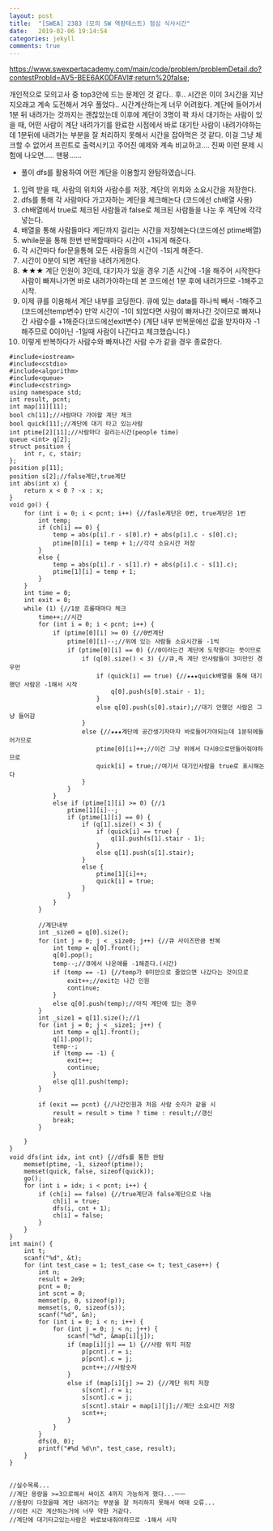 ```yaml
---
layout: post
title:  "[SWEA] 2383 (모의 SW 역량테스트) 점심 식사시간"
date:   2019-02-06 19:14:54
categories: jekyll
comments: true
---
```


https://www.swexpertacademy.com/main/code/problem/problemDetail.do?contestProbId=AV5-BEE6AK0DFAVl#;return%20false;

개인적으로 모의고사 중 top3안에 드는 문제인 것 같다.. 후.. 시간은 이미 3시간을 지난지오래고 계속 도전해서 겨우 풀었다..
시간계산하는게 너무 어려웠다. 계단에 들어가서 1분 뒤 내려가는 것까지는 괜찮았는데 이후에 계단이 3명이 꽉 차서 대기하는 사람이 있을 때, 어떤 사람이 계단 내려가기를 완료한 시점에서 바로 대기탄 사람이 내려가야하는데 1분뒤에 내려가는 부분을 잘 처리하지 못해서 시간을 잡아먹은 것 같다. 이걸 그냥 체크할 수 없어서 프린트로 출력시키고 주어진 예제와 계속 비교하고.... 진짜 이런 문제 시험에 나오면..... 맨붕......

- 풀이
dfs를 활용하여 어떤 계단을 이용할지 완탐하였습니다.
1. 입력 받을 때, 사람의 위치와 사람수를 저장, 계단의 위치와 소요시간을 저장한다.
2. dfs를 통해 각 사람마다 가고자하는 계단을 체크해논다 (코드에선 ch배열 사용)
3. ch배열에서 true로 체크된 사람들과 false로 체크된 사람들을 나눈 후 계단에 각각 넣는다.
4. 배열을 통해 사람들마다 계단까지 걸리는 시간을 저장해논다(코드에선 ptime배열)
5. while문을 통해 한번 반복할때마다 시간이 +1되게 해준다.
6. 각 시간마다 for문을통해 모든 사람들의 시간이 -1되게 해준다.
7. 시간이 0분이 되면 계단을 내려가게한다.
8. ★★★ 계단 인원이 3인데, 대기자가 있을 경우 기존 시간에 -1을 해주어 시작한다
   사람이 빠져나가면 바로 내려가야하는데 본 코드에선 1분 후에 내려가므로 -1해주고 시작.
9. 이제 큐를 이용해서 계단 내부를 코딩한다. 큐에 있는 data를 하나씩 빼서 -1해주고(코드에선temp변수)
    만약 시간이 -1이 되었다면 사람이 빠져나간 것이므로 빠져나간 사람수를 +1해준다(코드에선exit변수)
    (계단 내부 반복문에선 값을 받자마자 -1해주므로 0이아닌 -1일때 사람이 나간다고 체크했습니다.)
10. 이렇게 반복하다가 사람수와 빠져나간 사람 수가 같을 경우 종료한다.


~~~
#include<iostream>
#include<cstdio>
#include<algorithm>
#include<queue>
#include<cstring>
using namespace std;
int result, pcnt;
int map[11][11];
bool ch[11];//사람마다 가야할 계단 체크
bool quick[11];//계단에 대기 타고 있는사람
int ptime[2][11];//사람마다 걸리는시간(people time)
queue <int> q[2];
struct position {
	int r, c, stair;
};
position p[11];
position s[2];//false계단,true계단
int abs(int x) {
	return x < 0 ? -x : x;
}
void go() {
	for (int i = 0; i < pcnt; i++) {//fasle계단은 0번, true계단은 1번
		int temp;
		if (ch[i] == 0) {
			temp = abs(p[i].r - s[0].r) + abs(p[i].c - s[0].c);
			ptime[0][i] = temp + 1;//각각 소요시간 저장
		}
		else {
			temp = abs(p[i].r - s[1].r) + abs(p[i].c - s[1].c);
			ptime[1][i] = temp + 1;
		}
	}
	int time = 0;
	int exit = 0;
	while (1) {//1분 흐를때마다 체크
		time++;//시간
		for (int i = 0; i < pcnt; i++) {
			if (ptime[0][i] >= 0) {//0번계단
				ptime[0][i]--;//위에 있는 사람들 소요시간을 -1씩
				if (ptime[0][i] == 0) {//0이라는건 계단에 도착했다는 뜻이므로
					if (q[0].size() < 3) {//큐,즉 계단 안사람들이 3미만인 경우만
						if (quick[i] == true) {//★★★quick배열을 통해 대기했던 사람은 -1해서 시작
							q[0].push(s[0].stair - 1);
						}
						else q[0].push(s[0].stair);//대기 안했던 사람은 그냥 들어감
					}
					else {//★★★계단에 공간생기자마자 바로들어가야되는데 1분뒤에들어가므로
						ptime[0][i]++;//이건 그냥 위에서 다시0으로만들어줘야하므로
						quick[i] = true;//여기서 대기인사람을 true로 표시해논다
					}
				}
			}
			else if (ptime[1][i] >= 0) {//1
				ptime[1][i]--;
				if (ptime[1][i] == 0) {
					if (q[1].size() < 3) {
						if (quick[i] == true) {
							q[1].push(s[1].stair - 1);
						}
						else q[1].push(s[1].stair);
					}
					else {
						ptime[1][i]++;
						quick[i] = true;
					}
				}
			}
		}

		//계단내부
		int _size0 = q[0].size();
		for (int j = 0; j < _size0; j++) {//큐 사이즈만큼 반복
			int temp = q[0].front();
			q[0].pop();
			temp--;//큐에서 나온애를 -1해준다.(시간)
			if (temp == -1) {//temp가 0미만으로 줄었으면 나갔다는 것이므로
				exit++;//exit는 나간 인원
				continue;
			}
			else q[0].push(temp);//아직 계단에 있는 경우
		}
		int _size1 = q[1].size();//1
		for (int j = 0; j < _size1; j++) {
			int temp = q[1].front();
			q[1].pop();
			temp--;
			if (temp == -1) {
				exit++;
				continue;
			}
			else q[1].push(temp);
		}
		
		if (exit == pcnt) {//나간인원과 처음 사람 숫자가 같을 시
			result = result > time ? time : result;//갱신
			break;
		}
		
	}
}
void dfs(int idx, int cnt) {//dfs를 통한 완탐
	memset(ptime, -1, sizeof(ptime));
	memset(quick, false, sizeof(quick));
	go();
	for (int i = idx; i < pcnt; i++) {
		if (ch[i] == false) {//true계단과 false계단으로 나눔
			ch[i] = true;
			dfs(i, cnt + 1);
			ch[i] = false;
		}
	}
}
int main() {
	int t;
	scanf("%d", &t);
	for (int test_case = 1; test_case <= t; test_case++) {
		int n;
		result = 2e9;
		pcnt = 0;
		int scnt = 0;
		memset(p, 0, sizeof(p));
		memset(s, 0, sizeof(s));
		scanf("%d", &n);
		for (int i = 0; i < n; i++) {
			for (int j = 0; j < n; j++) {
				scanf("%d", &map[i][j]);
				if (map[i][j] == 1) {//사람 위치 저장
					p[pcnt].r = i;
					p[pcnt].c = j;
					pcnt++;//사람숫자
				}
				else if (map[i][j] >= 2) {//계단 위치 저장
					s[scnt].r = i;
					s[scnt].c = j;
					s[scnt].stair = map[i][j];//계단 소요시간 저장
					scnt++;
				}
			}
		}
		dfs(0, 0);
		printf("#%d %d\n", test_case, result);
	}
}


//실수목록...
//계단 용량을 >=3으로해서 싸이즈 4까지 가능하게 했다...ㅡㅡ
//용량이 다찼을때 계단 내려가는 부분을 잘 처리하지 못해서 여태 오류...
//이런 시간 계산하는거에 너무 약한 거같다.
//계단에 대기타고있는사람은 바로보내줘야하므로 -1해서 시작
~~~

